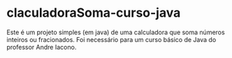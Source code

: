 # claculadoraSoma-curso-java
Este é um projeto simples (em java) de uma calculadora que soma números inteiros ou fracionados. Foi necessário para um curso básico de Java do professor Andre Iacono.
